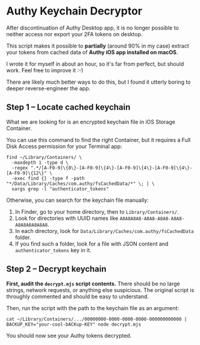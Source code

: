 # Authy Keychain Decryptor

After discontinuation of Authy Desktop app, it is no longer possible to neither access nor export your 2FA tokens on desktop.

This script makes it possible to **partially** (around 90% in my case) extract your tokens from cached data of **Authy iOS app installed on macOS**.

I wrote it for myself in about an hour, so it's far from perfect, but should work. Feel free to improve it :-)

There are likely much better ways to do this, but I found it utterly boring to deeper reverse-engineer the app.

## Step 1 – Locate cached keychain

What we are looking for is an encrypted keychain file in iOS Storage Container.

You can use this command to find the right Container, but it requires a
Full Disk Access permission for your Terminal app:

```shell
find ~/Library/Containers/ \
  -maxdepth 1 -type d \
  -regex ".*/[A-F0-9]\{8\}-[A-F0-9]\{4\}-[A-F0-9]\{4\}-[A-F0-9]\{4\}-[A-F0-9]\{12\}" \
  -exec find {} -type f -path "*/Data/Library/Caches/com.authy/fsCachedData/*" \; | \
  xargs grep -l "authenticator_tokens"
```

Otherwise, you can search for the keychain file manually:

1. In Finder, go to your home directory, then to `Library/Containers/`.
2. Look for directories with UUID names like `A8A8A8A8-A8A8-A8A8-A8A8-A8A8A8A8A8A8`.
3. In each directory, look for `Data/Library/Caches/com.authy/fsCachedData` folder.
4. If you find such a folder, look for a file with JSON content and `authenticator_tokens` key in it.

## Step 2 – Decrypt keychain

**First, audit the `decrypt.mjs` script contents.**
There should be no large strings, network requests, or anything else suspicious.
The original script is throughly commented and should be easy to understand.

Then, run the script with the path to the keychain file as an argument:

```shell
cat ~/Library/Containers/.../00000000-0000-0000-0000-000000000000 | BACKUP_KEY="your-cool-bACKup-KEY" node decrypt.mjs
```

You should now see your Authy tokens decrypted.
